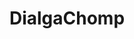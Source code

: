 ---
title: DialgaChomp
layout: deck
era: 2010
description: What if Garchomp had a time wizard as a partner...
links:
cards:
  pokemon:
    - name: Garchomp C
      set: SV
      number: 60
      quantity: 2
    - name: Garchomp C LV.X
      set: SV
      number: 145
      quantity: 2
    - name: Dialga G
      set: PL
      number: 7
      quantity: 2
    - name: Dialga G LV.X
      set: PL
      number: 122
      quantity: 1
    - name: Uxie
      set: LA
      number: 43
      quantity: 2
    - name: Uxie LV.X
      set: LA
      number: 146
      quantity: 1
    - name: Toxicroak G
      set: DPP
      number: 41
      quantity: 1
    - name: Bronzong G
      set: PL
      number: 41
      quantity: 1
    - name: Sableye
      set: SF
      number: 48
      quantity: 1
    - name: Crobat G
      set: PL
      number: 47
      quantity: 1
    - name: Unown [G]
      set: GE
      number: 57
      quantity: 1
    - name: Unown [Q]
      set: MD
      number: 49
      quantity: 1
    - name: Azelf
      set: LA
      number: 19
      quantity: 1
  trainers:
    - name: Cyrus's Conspiracy
      set: PL
      number: 105
      quantity: 4
    - name: Pokémon Collector
      set: HS
      number: 97
      quantity: 3
    - name: Bebe's Search
      set: SW
      number: 119
      quantity: 2
    - name: Looker's Investigation
      set: PL
      number: 109
      quantity: 1
    - name: Professor Oak's New Theory
      set: HS
      number: 101
      quantity: 1
    - name: Interviewer's Questions
      set: UL
      number: 77
      quantity: 1
    - name: Bertha's Warmth
      set: RR
      number: 90
      quantity: 1
    - name: Aaron's Collection
      set: RR
      number: 88
      quantity: 1
    - name: Team Galactic's Invention G-105 Poké Turn
      set: PL
      number: 118
      quantity: 4
    - name: Team Galactic's Invention G-109 SP Radar
      set: RR
      number: 96
      quantity: 2
    - name: Team Galactic's Invention G-103 Power Spray
      set: PL
      number: 117
      quantity: 2
    - name: Pokémon Communication
      set: HS
      number: 98
      quantity: 1
    - name: VS Seeker
      set: SV
      number: 140
      quantity: 1
    - name: Team Galactic's Invention G-101 Energy Gain
      set: PL
      number: 116
      quantity: 3
    - name: Expert Belt
      set: AR
      number: 87
      quantity: 2
  energy:
    - name: Metal Energy
      set: MT
      number: 120
      quantity: 4
    - name: Double Colorless Energy
      set: HS
      number: 103
      quantity: 4
    - name: Warp Energy
      set: SF
      number: 95
      quantity: 3
    - name: Metal Energy
      set: HS
      number: 122
      quantity: 2
    - name: Psychic Energy
      set: HS
      number: 119
      quantity: 1
---